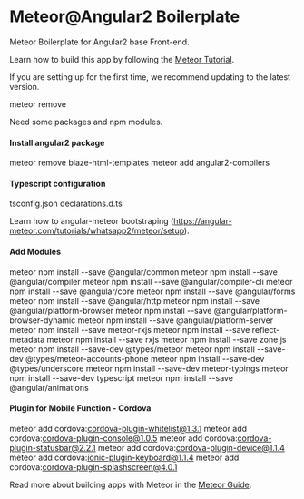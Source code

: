 # Meteor@Angular2 Boilerplate

Meteor Boilerplate for Angular2 base Front-end.

Learn how to build this app by following the [Meteor Tutorial](http://www.meteor.com/install).

If you are setting up for the first time, we recommend updating to the latest version.

meteor remove 

Need some packages and npm modules.


#### Install angular2 package
meteor remove blaze-html-templates
meteor add angular2-compilers

#### Typescript configuration
tsconfig.json
declarations.d.ts

Learn how to angular-meteor bootstraping (https://angular-meteor.com/tutorials/whatsapp2/meteor/setup).

#### Add Modules
meteor npm install --save @angular/common
meteor npm install --save @angular/compiler
meteor npm install --save @angular/compiler-cli
meteor npm install --save @angular/core
meteor npm install --save @angular/forms
meteor npm install --save @angular/http
meteor npm install --save @angular/platform-browser
meteor npm install --save @angular/platform-browser-dynamic
meteor npm install --save @angular/platform-server
meteor npm install --save meteor-rxjs
meteor npm install --save reflect-metadata
meteor npm install --save rxjs
meteor npm install --save zone.js
meteor npm install --save-dev @types/meteor
meteor npm install --save-dev @types/meteor-accounts-phone
meteor npm install --save-dev @types/underscore
meteor npm install --save-dev meteor-typings
meteor npm install --save-dev typescript
meteor npm install --save @angular/animations

#### Plugin for Mobile Function - Cordova
meteor add cordova:cordova-plugin-whitelist@1.3.1
meteor add cordova:cordova-plugin-console@1.0.5
meteor add cordova:cordova-plugin-statusbar@2.2.1
meteor add cordova:cordova-plugin-device@1.1.4
meteor add cordova:ionic-plugin-keyboard@1.1.4
meteor add cordova:cordova-plugin-splashscreen@4.0.1

Read more about building apps with Meteor in the [Meteor Guide](http://guide.meteor.com).
